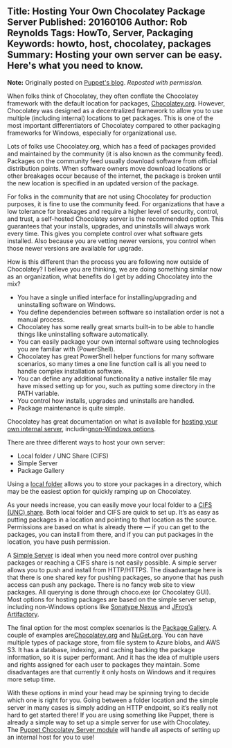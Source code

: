 Title: Hosting Your Own Chocolatey Package Server
Published: 20160106
Author: Rob Reynolds
Tags: HowTo, Server, Packaging
Keywords: howto, host, chocolatey, packages
Summary: Hosting your own server can be easy. Here's what you need to know.
---
**Note:** Originally posted on [Puppet's blog](https://puppet.com/blog/chocolatey-hosting-your-own-server). *Reposted with permission.*

When folks think of Chocolatey, they often conflate the Chocolatey framework with the default location for packages, [Chocolatey.org](https://chocolatey.org/). However, Chocolatey was designed as a decentralized framework to allow you to use multiple (including internal) locations to get packages. This is one of the most important differentiators of Chocolatey compared to other packaging frameworks for Windows, especially for organizational use.

Lots of folks use Chocolatey.org, which has a feed of packages provided and maintained by the community (it is also known as the community feed). Packages on the community feed usually download software from official distribution points. When software owners move download locations or other breakages occur because of the internet, the package is broken until the new location is specified in an updated version of the package.

For folks in the community that are not using Chocolatey for production purposes, it is fine to use the community feed. For organizations that have a low tolerance for breakages and require a higher level of security, control, and trust, a self-hosted Chocolatey server is the recommended option. This guarantees that your installs, upgrades, and uninstalls will always work every time. This gives you complete control over what software gets installed. Also because you are vetting newer versions, you control when those newer versions are available for upgrade.

How is this different than the process you are following now outside of Chocolatey? I believe you are thinking, we are doing something similar now as an organization, what benefits do I get by adding Chocolatey into the mix?

- You have a single unified interface for installing/upgrading and uninstalling software on Windows.
- You define dependencies between software so installation order is not a manual process.
- Chocolatey has some really great smarts built-in to be able to handle things like uninstalling software automatically.
- You can easily package your own internal software using technologies you are familiar with (PowerShell).
- Chocolatey has great PowerShell helper functions for many software scenarios, so many times a one line function call is all you need to handle complex installation software.
- You can define any additional functionality a native installer file may have missed setting up for you, such as putting some directory in the PATH variable.
- You control how installs, upgrades and uninstalls are handled.
- Package maintenance is quite simple.

Chocolatey has great documentation on what is available for [hosting your own internal server](https://github.com/chocolatey/choco/wiki/How-To-Host-Feed), including[non-Windows options](https://github.com/chocolatey/choco/wiki/How-To-Host-Feed#non-windows-hosting).

There are three different ways to host your own server:

- Local folder / UNC Share (CIFS)
- Simple Server
- Package Gallery

Using a [local folder](https://chocolatey.org/docs/how-to-host-feed#local-folder-unc-share-cifs) allows you to store your packages in a directory, which may be the easiest option for quickly ramping up on Chocolatey.

As your needs increase, you can easily move your local folder to a [CIFS (UNC) share](https://chocolatey.org/docs/how-to-host-feed#local-folder-unc-share-cifs). Both local folder and CIFS are quick to set up. It’s as easy as putting packages in a location and pointing to that location as the source. Permissions are based on what is already there — if you can get to the packages, you can install from there, and if you can put packages in the location, you have push permission.

A [Simple Server](https://chocolatey.org/docs/how-to-host-feed#simple-server) is ideal when you need more control over pushing packages or reaching a CIFS share is not easily possible. A simple server allows you to push and install from HTTP/HTTPS. The disadvantage here is that there is one shared key for pushing packages, so anyone that has push access can push any package. There is no fancy web site to view packages. All querying is done through choco.exe (or Chocolatey GUI). Most options for hosting packages are based on the simple server setup, including non-Windows options like [Sonatype Nexus](http://www.sonatype.org/nexus/go/) and [JFrog’s Artifactory](https://www.jfrog.com/artifactory/).

The final option for the most complex scenarios is the [Package Gallery](https://chocolatey.org/docs/how-to-host-feed#package-gallery). A couple of examples are[Chocolatey.org](https://chocolatey.org/) and [NuGet.org](https://www.nuget.org/). You can have multiple types of package store, from file system to Azure blobs, and AWS S3. It has a database, indexing, and caching backing the package information, so it is super performant. And it has the idea of multiple users and rights assigned for each user to packages they maintain. Some disadvantages are that currently it only hosts on Windows and it requires more setup time.

With these options in mind your head may be spinning trying to decide which one is right for you. Going between a folder location and the simple server in many cases is simply adding an HTTP endpoint, so it’s really not hard to get started there! If you are using something like Puppet, there is already a simple way to set up a simple server for use with Chocolatey. The [Puppet Chocolatey Server module](https://forge.puppetlabs.com/chocolatey/chocolatey_server) will handle all aspects of setting up an internal host for you to use!